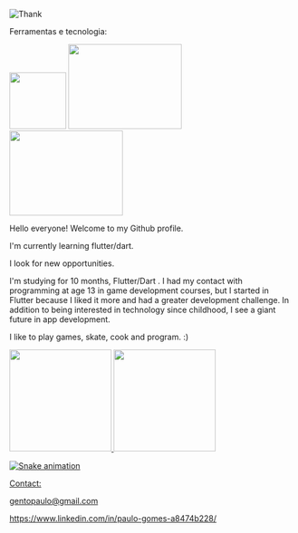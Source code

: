![Thank](https://user-images.githubusercontent.com/110061019/183259896-6248e259-e79d-4fe6-bbcf-453bca6b8cbe.gif) 

Ferramentas e tecnologia:

<img src="https://cdn.jsdelivr.net/gh/devicons/devicon/icons/flutter/flutter-original.svg" width="100" height="100"/> <img src="https://cdn.jsdelivr.net/gh/devicons/devicon/icons/dart/dart-original-wordmark.svg" width="200" height="150"/> 
            <img src="https://cdn.jsdelivr.net/gh/devicons/devicon/icons/github/github-original-wordmark.svg" width="200" height="150"/> 
          
          
          
            
          

          
          


Hello everyone! Welcome to my Github profile.

I'm currently learning flutter/dart.

I look for new opportunities.

I'm studying for 10 months, Flutter/Dart . I had my contact with programming at age 13 in game development courses, but I started in Flutter because I liked it more and had a greater development challenge. In addition to being interested in technology since childhood, I see a giant future in app development.


I like to play games, skate, cook and program. :)


<div>
<a href="https://github.com/bath0ry">
<img height="180em" src="https://github-readme-stats.vercel.app/api/top-langs/?username=bath0ry&layout=compact&langs_count=7&theme=dracula"/>
<img height="180em" src="https://github-readme-stats.vercel.app/api?username=bath0ry&show_icons=true&theme=dracula&include_all_commits=true&count_private=true"/>
</div>


![Snake animation](https://github.com/bath0ry/bath0ry/blob/output/github-contribution-grid-snake.svg)


Contact:

gentopaulo@gmail.com
 
https://www.linkedin.com/in/paulo-gomes-a8474b228/


